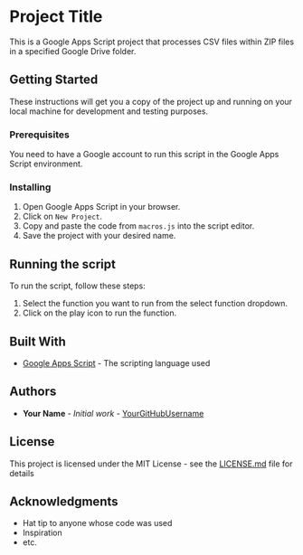 # Project Title

This is a Google Apps Script project that processes CSV files within ZIP files in a specified Google Drive folder.

## Getting Started

These instructions will get you a copy of the project up and running on your local machine for development and testing purposes.

### Prerequisites

You need to have a Google account to run this script in the Google Apps Script environment.

### Installing

1. Open Google Apps Script in your browser.
2. Click on `New Project`.
3. Copy and paste the code from `macros.js` into the script editor.
4. Save the project with your desired name.

## Running the script

To run the script, follow these steps:

1. Select the function you want to run from the select function dropdown.
2. Click on the play icon to run the function.

## Built With

* [Google Apps Script](https://developers.google.com/apps-script) - The scripting language used

## Authors

* **Your Name** - *Initial work* - [YourGitHubUsername](https://github.com/YourGitHubUsername)

## License

This project is licensed under the MIT License - see the [LICENSE.md](LICENSE.md) file for details

## Acknowledgments

* Hat tip to anyone whose code was used
* Inspiration
* etc.
